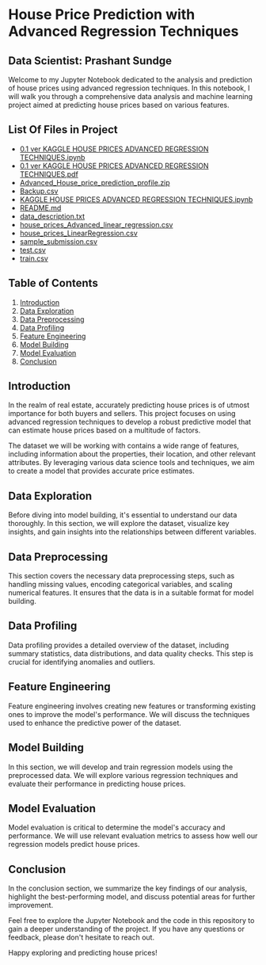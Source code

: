 # House Price Prediction with Advanced Regression Techniques

## Data Scientist: Prashant Sundge

Welcome to my Jupyter Notebook dedicated to the analysis and prediction of house prices using advanced regression techniques. In this notebook, I will walk you through a comprehensive data analysis and machine learning project aimed at predicting house prices based on various features.

## List Of Files in Project
- [0.1 ver KAGGLE HOUSE PRICES ADVANCED REGRESSION TECHNIQUES.ipynb](0.1%20ver%20KAGGLE%20HOUSE%20PRICES%20ADVANCED%20REGRESSION%20TECHNIQUES.ipynb)
- [0.1 ver KAGGLE HOUSE PRICES ADVANCED REGRESSION TECHNIQUES.pdf](0.1%20ver%20KAGGLE%20HOUSE%20PRICES%20ADVANCED%20REGRESSION%20TECHNIQUES.pdf)
- [Advanced_House_price_prediction_profile.zip](Advanced_House_price_prediction_profile.zip)
- [Backup.csv](Backup.csv)
- [KAGGLE HOUSE PRICES ADVANCED REGRESSION TECHNIQUES.ipynb](KAGGLE%20HOUSE%20PRICES%20ADVANCED%20REGRESSION%20TECHNIQUES.ipynb)
- [README.md](README.md)
- [data_description.txt](data_description.txt)
- [house_prices_Advanced_linear_regression.csv](house_prices_Advanced_linear_regression.csv)
- [house_prices_LinearRegression.csv](house_prices_LinearRegression.csv)
- [sample_submission.csv](sample_submission.csv)
- [test.csv](test.csv)
- [train.csv](train.csv)


## Table of Contents

1. [Introduction](#introduction)
2. [Data Exploration](#data-exploration)
3. [Data Preprocessing](#data-preprocessing)
4. [Data Profiling](#data-profiling)
5. [Feature Engineering](#feature-engineering)
6. [Model Building](#model-building)
7. [Model Evaluation](#model-evaluation)
8. [Conclusion](#conclusion)

## Introduction

In the realm of real estate, accurately predicting house prices is of utmost importance for both buyers and sellers. This project focuses on using advanced regression techniques to develop a robust predictive model that can estimate house prices based on a multitude of factors.

The dataset we will be working with contains a wide range of features, including information about the properties, their location, and other relevant attributes. By leveraging various data science tools and techniques, we aim to create a model that provides accurate price estimates.

## Data Exploration

Before diving into model building, it's essential to understand our data thoroughly. In this section, we will explore the dataset, visualize key insights, and gain insights into the relationships between different variables.

## Data Preprocessing

This section covers the necessary data preprocessing steps, such as handling missing values, encoding categorical variables, and scaling numerical features. It ensures that the data is in a suitable format for model building.

## Data Profiling

Data profiling provides a detailed overview of the dataset, including summary statistics, data distributions, and data quality checks. This step is crucial for identifying anomalies and outliers.

## Feature Engineering

Feature engineering involves creating new features or transforming existing ones to improve the model's performance. We will discuss the techniques used to enhance the predictive power of the dataset.

## Model Building

In this section, we will develop and train regression models using the preprocessed data. We will explore various regression techniques and evaluate their performance in predicting house prices.

## Model Evaluation

Model evaluation is critical to determine the model's accuracy and performance. We will use relevant evaluation metrics to assess how well our regression models predict house prices.

## Conclusion

In the conclusion section, we summarize the key findings of our analysis, highlight the best-performing model, and discuss potential areas for further improvement.

Feel free to explore the Jupyter Notebook and the code in this repository to gain a deeper understanding of the project. If you have any questions or feedback, please don't hesitate to reach out.

Happy exploring and predicting house prices!
